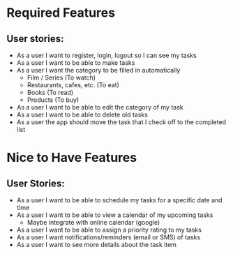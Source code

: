 # Required Features

## User stories:

- As a user I want to register, login, logout so I can see my tasks
- As a user I want to be able to make tasks
- As a user I want the category to be filled in automatically
  - Film / Series (To watch)
  - Restaurants, cafes, etc. (To eat)
  - Books (To read)
  - Products (To buy)
- As a user I want to be able to edit the category of my task
- As a user I want to be able to delete old tasks
- As a user the app should move the task that I check off to the completed list

# Nice to Have Features

## User Stories:

- As a user I want to be able to schedule my tasks for a specific date and time
- As a user I want to be able to view a calendar of my upcoming tasks
  - Maybe integrate with online calendar (google)
- As a user I want to be able to assign a priority rating to my tasks
- As a user I want notifications/reminders (email or SMS) of tasks 
- As a user I want to see more details about the task item


